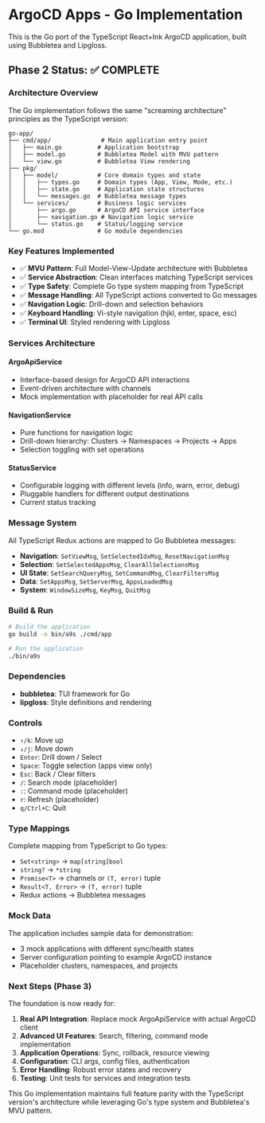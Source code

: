 # ArgoCD Apps - Go Implementation

This is the Go port of the TypeScript React+Ink ArgoCD application, built using Bubbletea and Lipgloss.

## Phase 2 Status: ✅ COMPLETE

### Architecture Overview

The Go implementation follows the same "screaming architecture" principles as the TypeScript version:

```
go-app/
├── cmd/app/              # Main application entry point
│   ├── main.go          # Application bootstrap
│   ├── model.go         # Bubbletea Model with MVU pattern
│   └── view.go          # Bubbletea View rendering
├── pkg/
│   ├── model/           # Core domain types and state
│   │   ├── types.go     # Domain types (App, View, Mode, etc.)
│   │   ├── state.go     # Application state structures
│   │   └── messages.go  # Bubbletea message types
│   └── services/        # Business logic services
│       ├── argo.go      # ArgoCD API service interface
│       ├── navigation.go # Navigation logic service
│       └── status.go    # Status/logging service
└── go.mod               # Go module dependencies
```

### Key Features Implemented

- ✅ **MVU Pattern**: Full Model-View-Update architecture with Bubbletea
- ✅ **Service Abstraction**: Clean interfaces matching TypeScript services
- ✅ **Type Safety**: Complete Go type system mapping from TypeScript
- ✅ **Message Handling**: All TypeScript actions converted to Go messages
- ✅ **Navigation Logic**: Drill-down and selection behaviors
- ✅ **Keyboard Handling**: Vi-style navigation (hjkl, enter, space, esc)
- ✅ **Terminal UI**: Styled rendering with Lipgloss

### Services Architecture

#### ArgoApiService
- Interface-based design for ArgoCD API interactions
- Event-driven architecture with channels
- Mock implementation with placeholder for real API calls

#### NavigationService  
- Pure functions for navigation logic
- Drill-down hierarchy: Clusters → Namespaces → Projects → Apps
- Selection toggling with set operations

#### StatusService
- Configurable logging with different levels (info, warn, error, debug)
- Pluggable handlers for different output destinations
- Current status tracking

### Message System

All TypeScript Redux actions are mapped to Go Bubbletea messages:

- **Navigation**: `SetViewMsg`, `SetSelectedIdxMsg`, `ResetNavigationMsg`
- **Selection**: `SetSelectedAppsMsg`, `ClearAllSelectionsMsg`
- **UI State**: `SetSearchQueryMsg`, `SetCommandMsg`, `ClearFiltersMsg`
- **Data**: `SetAppsMsg`, `SetServerMsg`, `AppsLoadedMsg`
- **System**: `WindowSizeMsg`, `KeyMsg`, `QuitMsg`

### Build & Run

```bash
# Build the application
go build -o bin/a9s ./cmd/app

# Run the application
./bin/a9s
```

### Dependencies

- **bubbletea**: TUI framework for Go
- **lipgloss**: Style definitions and rendering

### Controls

- `↑/k`: Move up
- `↓/j`: Move down
- `Enter`: Drill down / Select
- `Space`: Toggle selection (apps view only)
- `Esc`: Back / Clear filters
- `/`: Search mode (placeholder)
- `:`: Command mode (placeholder)
- `r`: Refresh (placeholder)
- `q/Ctrl+C`: Quit

### Type Mappings

Complete mapping from TypeScript to Go types:

- `Set<string>` → `map[string]bool`
- `string?` → `*string`
- `Promise<T>` → channels or `(T, error)` tuple
- `Result<T, Error>` → `(T, error)` tuple
- Redux actions → Bubbletea messages

### Mock Data

The application includes sample data for demonstration:
- 3 mock applications with different sync/health states  
- Server configuration pointing to example ArgoCD instance
- Placeholder clusters, namespaces, and projects

### Next Steps (Phase 3)

The foundation is now ready for:

1. **Real API Integration**: Replace mock ArgoApiService with actual ArgoCD client
2. **Advanced UI Features**: Search, filtering, command mode implementation  
3. **Application Operations**: Sync, rollback, resource viewing
4. **Configuration**: CLI args, config files, authentication
5. **Error Handling**: Robust error states and recovery
6. **Testing**: Unit tests for services and integration tests

This Go implementation maintains full feature parity with the TypeScript version's architecture while leveraging Go's type system and Bubbletea's MVU pattern.